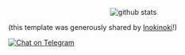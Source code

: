 <p align="center">
  <img src="https://github-readme-stats.vercel.app/api?username=dmitrii-galantsev&count_private=true&show_icons=true" alt="github stats" />
</p>

(this template was generously shared by [Inokinoki](https://github.com/Inokinoki)!)

[![Chat on Telegram](https://img.shields.io/badge/Chat%20on-Telegram-brightgreen.svg)](https://t.me/popi_tech)
